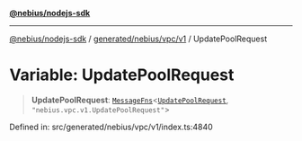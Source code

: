 [**@nebius/nodejs-sdk**](../../../../../README.md)

---

[@nebius/nodejs-sdk](../../../../../README.md) / [generated/nebius/vpc/v1](../README.md) / UpdatePoolRequest

# Variable: UpdatePoolRequest

> **UpdatePoolRequest**: [`MessageFns`](../../../../../runtime/protos/core/interfaces/MessageFns.md)\<[`UpdatePoolRequest`](../interfaces/UpdatePoolRequest.md), `"nebius.vpc.v1.UpdatePoolRequest"`\>

Defined in: src/generated/nebius/vpc/v1/index.ts:4840
